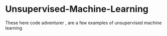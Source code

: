 # Unsupervised-Machine-Learning

These here code adventurer , are a few examples of unsupervised machine learning
